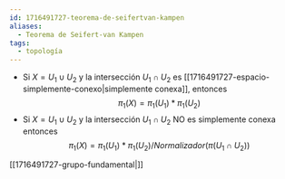 ```yaml
---
id: 1716491727-teorema-de-seifertvan-kampen
aliases:
  - Teorema de Seifert-van Kampen
tags:
  - topología
---
```



- Si $X = U_1 \cup U_2$ y la intersección $U_1 \cap U_2$ es [[1716491727-espacio-simplemente-conexo|simplemente conexa]], entonces $$\pi_1(X) = \pi_1(U_1) \ast \pi_1(U_2)$$
- Si $X = U_1 \cup U_2$ y la intersección $U_1 \cap U_2$ NO es simplemente conexa entonces $$\pi_1(X) = \pi_1(U_1) \ast \pi_1(U_2) / Normalizador(\pi(U_1 \cap U_2))$$

[[1716491727-grupo-fundamental|]]